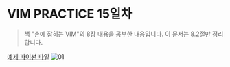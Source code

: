 # VIM PRACTICE 15일차

> 책 "손에 잡히는 VIM"의 8장 내용을 공부한 내용입니다. 이 문서는 8.2절만 정리합니다.

[예제 파이썬 파일](https://github.com/gurumee92/vim-practice/blob/main/src/day15/ex01.py)
![01](./images/day15/01.png)
